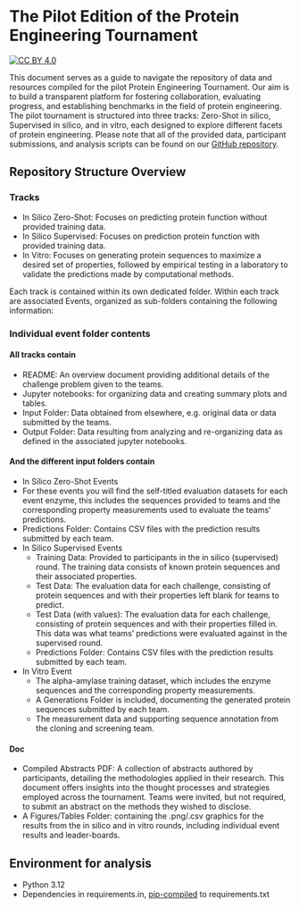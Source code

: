 # The Pilot Edition of the Protein Engineering Tournament


[![CC BY 4.0][cc-by-shield]][cc-by]


[cc-by]: http://creativecommons.org/licenses/by/4.0/
[cc-by-image]: https://i.creativecommons.org/l/by/4.0/88x31.png
[cc-by-shield]: https://img.shields.io/badge/License-CC%20BY%204.0-lightgrey.svg

This document serves as a guide to navigate the repository of data and resources compiled for the pilot Protein Engineering Tournament. Our aim is to build a transparent platform for fostering collaboration, evaluating progress, and establishing benchmarks in the field of protein engineering. The pilot tournament is structured into three  tracks: Zero-Shot in silico, Supervised in silico, and in vitro, each designed to explore different facets of protein engineering. Please note that all of the provided data, participant submissions, and analysis scripts can be found on our [GitHub repository](https://github.com/the-protein-engineering-tournament/pet-pilot).

## Repository Structure Overview

### Tracks
- In Silico Zero-Shot: Focuses on predicting protein function without
  provided training data.
- In Silico Supervised: Focuses on prediction protein function with
  provided training data.
- In Vitro: Focuses on generating protein sequences to maximize a
  desired set of properties, followed by empirical testing in a
  laboratory to validate the predictions made by computational
  methods.

Each track is contained within its own dedicated folder. Within each track are associated Events, organized as sub-folders containing the following information:

### Individual event folder contents
#### All tracks contain

- README: An overview document providing additional details of the
  challenge problem given to the teams.
- Jupyter notebooks: for organizing data and creating summary plots
  and tables.
- Input Folder: Data obtained from elsewhere, e.g. original data or
  data submitted by the teams.
- Output Folder: Data resulting from analyzing and re-organizing data
  as defined in the associated jupyter notebooks.

#### And the different input folders contain


-  In Silico Zero-Shot Events
  - For these events you will find the self-titled evaluation datasets
    for each event enzyme, this includes the sequences provided to
    teams and the corresponding property measurements used to evaluate
    the teams' predictions.
  - Predictions Folder: Contains CSV files with the prediction
    results submitted by each team.
- In Silico Supervised Events
  - Training Data: Provided to participants in the in silico
    (supervised) round. The training data consists of known protein
    sequences and their associated properties.
  - Test Data: The evaluation data for each challenge, consisting of
    protein sequences and with their properties left blank for teams
    to predict.
  - Test Data (with values): The evaluation data for each challenge,
    consisting of protein sequences and with their properties filled
    in. This data was what teams’ predictions were evaluated against
    in the supervised round.
  - Predictions Folder: Contains CSV files with the prediction
    results submitted by each team.
- In Vitro Event
  - The alpha-amylase training dataset, which includes
    the enzyme sequences and the corresponding property measurements.
  - A Generations Folder is included, documenting the generated
    protein sequences submitted by each team.
  - The measurement data and supporting sequence annotation from the
    cloning and screening team.
  
#### Doc

- Compiled Abstracts PDF: A collection of abstracts authored by
  participants, detailing the methodologies applied in their
  research. This document offers insights into the thought processes
  and strategies employed across the tournament. Teams were invited,
  but not required, to submit an abstract on the methods they wished
  to disclose.
- A Figures/Tables Folder: containing the .png/.csv graphics for the
  results from the in silico and in vitro rounds, including individual
  event results and leader-boards.

## Environment for analysis

- Python 3.12
- Dependencies in requirements.in,
  [pip-compiled](https://github.com/jazzband/pip-tools/) to
  requirements.txt
